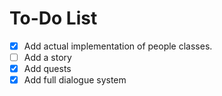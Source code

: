 # To-Do List

- [x] Add actual implementation of people classes.
- [ ] Add a story
- [x] Add quests
- [x] Add full dialogue system
